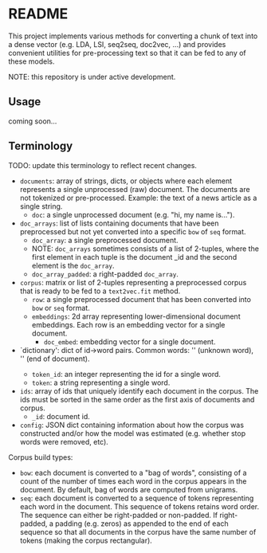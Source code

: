 # README

This project implements various methods for converting a chunk of text into a dense vector (e.g. LDA, LSI, seq2seq, doc2vec, ...) and provides convenient utilities for pre-processing text so that it can be fed to any of these models.

NOTE: this repository is under active development.

## Usage

coming soon...

## Terminology

TODO: update this terminology to reflect recent changes.

- `documents`: array of strings, dicts, or objects where each element represents a single unprocessed (raw) document. The documents are not tokenized or pre-processed. Example: the text of a news article as a single string.
  - `doc`: a single unprocessed document (e.g. "hi, my name is...").
- `doc_arrays`: list of lists containing documents that have been preprocessed but not yet converted into a specific `bow` of `seq` format.
  - `doc_array`: a single preprocessed document.
  - NOTE: `doc_arrays` sometimes consists of a list of 2-tuples, where the first element in each tuple is the document _id and the second element is the `doc_array`.
  - `doc_array_padded`: a right-padded `doc_array`.
- `corpus`: matrix or list of 2-tuples representing a preprocessed corpus that is ready to be fed to a `text2vec.fit` method.
  - `row`: a single preprocessed document that has been converted into `bow` or `seq` format.
  - `embeddings`: 2d array representing lower-dimensional document embeddings. Each row is an embedding vector for a single document.
    - `doc_embed`: embedding vector for a single document.
- `dictionary': dict of id->word pairs. Common words: '<UNK>' (unknown word), '<EOD>' (end of document).
  - `token_id`: an integer representing the id for a single word.
  - `token`: a string representing a single word.
- `ids`: array of ids that uniquely identify each document in the corpus. The ids must be sorted in the same order as the first axis of documents and corpus.
  - `_id`: document id.
- `config`: JSON dict containing information about how the corpus was constructed and/or how the model was estimated (e.g. whether stop words were removed, etc).

Corpus build types:

- `bow`: each document is converted to a "bag of words", consisting of a count of the number of times each word in the corpus appears in the document. By default, bag of words are computed from unigrams.
- `seq`: each document is converted to a sequence of tokens representing each word in the document. This sequence of tokens retains word order. The sequence can either be right-padded or non-padded. If right-padded, a padding (e.g. zeros) as appended to the end of each sequence so that all documents in the corpus have the same number of tokens (making the corpus rectangular).
